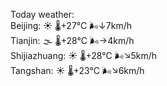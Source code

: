 Today weather:  
Beijing: ☀️   🌡️+27°C 🌬️↓7km/h  
Tianjin: 🌫  🌡️+28°C 🌬️→4km/h  
Shijiazhuang: ☀️   🌡️+28°C 🌬️↘5km/h  
Tangshan: ☀️   🌡️+23°C 🌬️↘6km/h  
